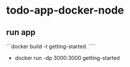 # todo-app-docker-node


## run app
```docker build -t getting-started .````

- docker run -dp 3000:3000 getting-started

